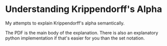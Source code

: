 # Understanding Krippendorff's Alpha
My attempts to explain Krippendorff's alpha semantically.

The PDF is the main body of the explanation.
There is also an explanatory python implementation if that's easier for you than the set notation.
